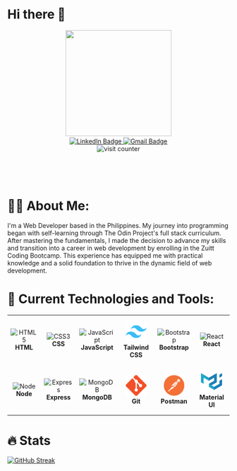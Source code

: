 # Hi there 👋

<!--
**bigbossbry/bigbossbry** is a ✨ _special_ ✨ repository because its `README.md` (this file) appears on your GitHub profile.

Here are some ideas to get you started:

- 🔭 I’m currently working on ...
- 🌱 I’m currently learning ...
- 👯 I’m looking to collaborate on ...
- 🤔 I’m looking for help with ...
- 💬 Ask me about ...
- 📫 How to reach me: ...
- 😄 Pronouns: ...
- ⚡ Fun fact: ...
-->



<div id="header" align="center">
    <img src="https://media.giphy.com/media/jdPMeyv9rn0hZHh8n9/giphy.gif" height="240" width="240">
    <div id="badges">
        <a href="LI-URL">
            <img src="https://img.shields.io/badge/LinkedIn-blue?style=for-the-badge&logo=linkedin&logoColor=white" alt="LinkedIn Badge"/>
        </a>
        <a href="gmail">
            <img src="https://img.shields.io/badge/Gmail-D14836?style=for-the-badge&logo=gmail&logoColor=white" alt="Gmail Badge"/>
        </a>
    </div>
    <img src="https://komarev.com/ghpvc/?username=ramirezbryanc&style=flat-square&color=blue" alt="visit counter"/>
</div>

<br><br><br>


# 👨‍💻 About Me:  
   
I'm a Web Developer based in the Philippines. My journey into programming began with self-learning through The Odin Project's full stack curriculum. After mastering the fundamentals, I made the decision to advance my skills and transition into a career in web development by enrolling in the Zuitt Coding Bootcamp. This experience has equipped me with practical knowledge and a solid foundation to thrive in the dynamic field of web development.
 
#

# 🔧 Current Technologies and Tools:

<table>
    <tr>
        <td align="center" height="108" width="108">
            <img 
                src="https://cdn.jsdelivr.net/gh/devicons/devicon@latest/icons/html5/html5-original.svg"
                width="48"
                height="48"
                alt="HTML5" 
            />
            <br /><strong>HTML</strong>
        </td>
        <td align="center" height="108" width="108">
            <img 
                src="https://cdn.jsdelivr.net/gh/devicons/devicon@latest/icons/css3/css3-original.svg" 
                width="48"
                height="48"
                alt="CSS3"
            />
            <br /><strong>CSS</strong>
        </td>
        <td align="center" height="108" width="108">
            <img 
                src="https://cdn.jsdelivr.net/gh/devicons/devicon@latest/icons/javascript/javascript-original.svg" 
                width="48"
                height="48"
                alt="JavaScript"
            />
            <br /><strong>JavaScript</strong>
        </td>
        <td align="center" height="108" width="108">
            <img
                src="https://raw.githubusercontent.com/devicons/devicon/6910f0503efdd315c8f9b858234310c06e04d9c0/icons/tailwindcss/tailwindcss-original.svg"
                width="48"
                height="48"
                alt="Tailwind CSS"
            />
            <br /><strong>Tailwind CSS</strong>
        </td>
        <td align="center" height="108" width="108">
            <img 
                src="https://cdn.jsdelivr.net/gh/devicons/devicon@latest/icons/bootstrap/bootstrap-original.svg" 
                width="48"
                height="48"
                alt="Bootstrap"
            />
            <br /><strong>Bootstrap</strong>
        </td>
        <td align="center" height="108" width="108">
            <img
                src="https://cdn.jsdelivr.net/gh/devicons/devicon/icons/react/react-original.svg"
                width="48"
                height="48"
                alt="React"
            />
            <br /><strong>React</strong>
        </td>
    </tr>
    <tr>
        <td align="center" height="108" width="108">
            <img
            src="https://cdn.jsdelivr.net/gh/devicons/devicon/icons/nodejs/nodejs-original.svg"
            width="48"
            height="48"
            alt="Node"
            />
            <br /><strong>Node</strong>
        </td>
        <td align="center" height="108" width="108">
            <img
                src="https://cdn.jsdelivr.net/gh/devicons/devicon/icons/express/express-original.svg"
                width="48"
                height="48"
                alt="Express"
            />
            <br /><strong>Express</strong>
        </td>
        <td align="center" height="108" width="108">
            <img
                src="https://cdn.jsdelivr.net/gh/devicons/devicon/icons/mongodb/mongodb-original.svg"
                width="48"
                height="48"
                alt="MongoDB"
            />
            <br /><strong>MongoDB</strong>
        </td>
        <td align="center" height="108" width="108">
            <img
                src="https://raw.githubusercontent.com/devicons/devicon/6910f0503efdd315c8f9b858234310c06e04d9c0/icons/git/git-original.svg"
                width="48"
                height="48"
                alt="Git"
            />
            <br /><strong>Git</strong>
        </td>
        <td align="center" height="108" width="108">
            <img
                src="https://raw.githubusercontent.com/devicons/devicon/6910f0503efdd315c8f9b858234310c06e04d9c0/icons/postman/postman-original.svg"
                width="48"
                height="48"
                alt="Postman"
            />
            <br /><strong>Postman</strong>
        </td>
        <td align="center" height="108" width="108">
            <img
                src="https://raw.githubusercontent.com/devicons/devicon/6910f0503efdd315c8f9b858234310c06e04d9c0/icons/materialui/materialui-original.svg"
                width="48"
                height="48"
                alt="Material UI"
            />
            <br /><strong>Material UI</strong>
        </td>
    </tr>
</table>

# 🔥 Stats

[![GitHub Streak](https://streak-stats.demolab.com/?user=ramirezbryanc)](https://git.io/streak-stats)

    
